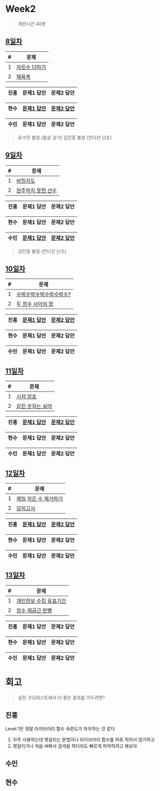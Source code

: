 # Week2

> 제한시간 40분

## [8일차](Day8)

| #   | 문제                 |
| --- | -------------------- |
| 1   | [자릿수 더하기](https://school.programmers.co.kr/learn/courses/30/lessons/12931) |
| 2   | [체육복](https://school.programmers.co.kr/learn/courses/30/lessons/42862) |

| **진홍** | 문제1 답안 | 문제2 답안 |
| ------ | ---------- | ---------- |

| **현수** | [문제1 답안](Day8/hhs/1.java) | [문제2 답안](Day8/hhs/2.java) |
| ------ | ---------- | ---------- |

| **수민** | 문제1 답안 | 문제2 답안 |
| ------ | ---------- | ---------- |

<!-- 불참 시 작성 -->
> 유수민 불참 (몸살 감기)
> 김진홍 불참 (컨디션 난조)

## [9일차](Day9)

| #   | 문제                 |
| --- | -------------------- |
| 1   | [비밀지도](https://school.programmers.co.kr/learn/courses/30/lessons/17681) |
| 2   | [완주하지 못한 선수](https://school.programmers.co.kr/learn/courses/30/lessons/42576) |

| **진홍** | 문제1 답안 | 문제2 답안 |
| ------ | ---------- | ---------- |

| **현수** | 문제1 답안 | 문제2 답안 |
| ------ | ---------- | ---------- |

| **수민** | [문제1 답안](Day9/ysm/ysm1.java) | [문제2 답안](Day9/ysm2/ysm2.java) |
| ------ | ---------- | ---------- |

<!-- 불참 시 작성 -->
> 김진홍 불참 (컨디션 난조)

## [10일차](Day10)

| #   | 문제                 |
| --- | -------------------- |
| 1   | [수박수박수박수박수박수?](https://school.programmers.co.kr/learn/courses/30/lessons/12922) |
| 2   | [두 정수 사이의 합](https://school.programmers.co.kr/learn/courses/30/lessons/12912) |

| **진홍** | [문제1 답안](Day10/kjh1.kt) | [문제2 답안](Day10/kjh2.kt) |
| ------ | ---------- | ---------- |

| **현수** | 문제1 답안 | 문제2 답안 |
| ------ | ---------- | ---------- |

| **수민** | 문제1 답안 | 문제2 답안 |
| ------ | ---------- | ---------- |

<!-- 불참 시 작성 -->
<!--
> 유수민 불참(회식)
-->

## [11일차](Day11)

| #   | 문제                 |
| --- | -------------------- |
| 1   | [시저 암호](https://school.programmers.co.kr/learn/courses/30/lessons/12926) |
| 2   | [같은 숫자는 싫어](https://school.programmers.co.kr/learn/courses/30/lessons/12906) |

| **진홍** | [문제1 답안](Day11/kjh1.kt) | [문제2 답안](Day11/kjh2.kt) |
| ------ | ---------- | ---------- |

| **현수** | 문제1 답안 | 문제2 답안 |
| ------ | ---------- | ---------- |

| **수민** | 문제1 답안 | 문제2 답안 |
| ------ | ---------- | ---------- |

<!-- 불참 시 작성 -->
<!--
> 홍길동 불참 (컨디션 난조)
-->

## [12일차](Day12)

| #   | 문제                 |
| --- | -------------------- |
| 1   | [제일 작은 수 제거하기](https://school.programmers.co.kr/learn/courses/30/lessons/12935) |
| 2   | [모의고사](https://school.programmers.co.kr/learn/courses/30/lessons/42840) |

| **진홍** | [문제1 답안](Day12/kjh1.kt) | [문제2 답안](Day12/kjh2.kt) |
| ------ | ---------- | ---------- |

| **현수** | 문제1 답안 | 문제2 답안 |
| ------ | ---------- | ---------- |

| **수민** | 문제1 답안 | 문제2 답안 |
| ------ | ---------- | ---------- |

<!-- 불참 시 작성 -->
<!--
> 홍길동 불참 (컨디션 난조)
-->

## [13일차](Day13)

| #   | 문제                 |
| --- | -------------------- |
| 1   | [개인정보 수집 유효기간 ](https://school.programmers.co.kr/learn/courses/30/lessons/150370) |
| 2   | [정수 제곱근 판별](https://school.programmers.co.kr/learn/courses/30/lessons/12934) |

| **진홍** | 문제1 답안 | 문제2 답안 |
| ------ | ---------- | ---------- |

| **현수** | 문제1 답안 | 문제2 답안 |
| ------ | ---------- | ---------- |

| **수민** | 문제1 답안 | 문제2 답안 |
| ------ | ---------- | ---------- |

<!-- 불참 시 작성 -->
<!--
> 홍길동 불참 (컨디션 난조)
-->


# 회고

> 실전 코딩테스트에서 더 좋은 결과를 거두려면?

## 진홍

Level 1은 정말 라이브러리 함수 숙련도가 좌우하는 것 같다

1. 자주 사용하는데 헷갈리는 문법이나 라이브러리 함수를 따로 적어서 암기하고
2. 헷갈리거나 처음 써봐서 검색을 하더라도 빠르게 파악하려고 해보자

## 수민

## 현수
